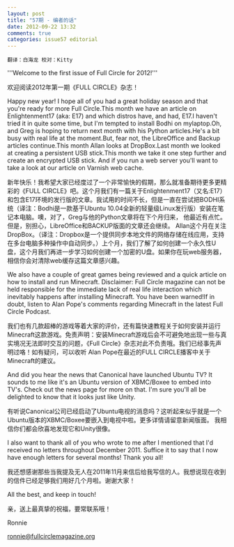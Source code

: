 ```yaml
---
layout: post
title: "57期 - 编者的话"
date: 2012-09-22 13:32
comments: true
categories: issue57 editorial
---
```


`翻译：白海龙 校对：Kitty`

'''Welcome to the first issue of Full Circle for 2012!'''

欢迎阅读2012年第一期《FULL CIRCLE》杂志！ 


Happy new year! I hope all of you had a great holiday season and that you're ready for more Full Circle.This month we have an article on Enlightenment17 (aka: E17) and which distros have, and had, E17.I haven't tried it in quite some time, but I'm tempted to install Bodhi on mylaptop.Oh, and Greg is hoping to return next month with his Python articles.He's a bit busy with real life at the moment.But, fear not, the LibreOffice and Backup articles continue.This month Allan looks at DropBox.Last month we looked at creating a persistent USB stick.This month we take it one step further and create an encrypted USB stick. And if you run a web server you'll want to take a look at our article on Varnish web cache.


新年快乐！我希望大家已经度过了一个非常愉快的假期，那么就准备期待更多更精彩的《FULL CIRCLE》吧。这个月我们有一篇关于Enlightenment17（又名:E17）和包含E17环境的发行版的文章。我试用的时间不长，但是一直在尝试把BODHI系统（译注：Bodhi是一款基于Ubuntu 10.04全新的轻量级Linux发行版）安装在笔记本电脑。噢，对了，Greg与他的Python文章将在下个月归来，
他最近有点忙。但是，别担心，LibreOffice和BACKUP版面的文章还会继续。 Allan这个月在关注DropBox。（译注：Dropbox是一个提供同步本地文件的网络存储在线应用，支持在多台电脑多种操作中自动同步。）上个月，我们了解了如何创建一个永久性U盘，这个月我们再进一步学习如何创建一个加密的U盘。如果你在玩web服务器，相信你会对清除web缓存这篇文章感兴趣。


We also have a couple of great games being reviewed and a quick article on how to install and run Minecraft. Disclaimer: Full Circle magazine can not be held responsible for the immediate lack of real life interaction which inevitably happens after installing Minecraft. You have been warned!If in doubt, listen to Alan Pope's comments regarding Minecraft in the latest Full Circle Podcast.


我们也有几款超棒的游戏等着大家的评价，还有篇快速教程关于如何安装并运行Minecraft这款游戏。免责声明：安装Minecraft游戏后会不可避免地出现一些与真实境况无法即时交互的问题，《Full Circle》杂志对此不负责哦。我们已经事先声明过咯！如有疑问，可以收听 Alan Pope在最近的FULL CIRCLE播客中关于Minecraft的建议。


And did you hear the news that Canonical have launched Ubuntu TV? It sounds to me like it's an Ubuntu version of XBMC/Boxee to embed into TV's. Check out the news page for more on that. I'm sure you'll all be delighted to know that it looks just like Unity.

 
有听说Canonical公司已经启动了Ubuntu电视的消息吗？这听起来似乎就是一个Ubuntu版本的XBMC/Boxee要嵌入到电视中啦。更多详情请留意新闻版面。 我相信你们都会欣喜地发现它和Unity很像。


I also want to thank all of you who wrote to me after I mentioned that I'd received no letters throughout December 2011. Suffice it to say that I now have enough letters for several months! Thank you all!


我还想感谢那些当我提及无人在2011年11月来信后给我写信的人。我想说现在收到的信件已经足够我们用好几个月啦。谢谢大家！


All the best, and keep in touch!


亲，送上最真挚的祝福，要常联系哦！


Ronnie


ronnie@fullcirclemagazine.org
